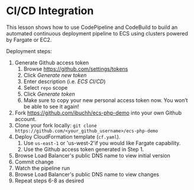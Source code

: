 # CI/CD Integration

This lesson shows how to use CodePipeline and CodeBuild to build an automated continuous deployment pipeline to ECS using clusters powered by Fargate or EC2.

Deployment steps:

1. Generate Github access token
    1. Browse https://github.com/settings/tokens
    1. Click *Generate new token*
    1. Enter description (i.e. _ECS CI/CD_)
    1. Select `repo` scope
    1. Click *Generate token*
    1. Make sure to copy your new personal access token now. You won’t be able to see it again!
1. Fork https://github.com/ibuchh/ecs-php-demo into your own Github account.
1. Clone your fork locally: `git clone https://github.com/<your_github_username>/ecs-php-demo`
1. Deploy CloudFormation template (`cf.yaml`).
    1. Use `us-east-1` or 'us-west-2'if you would like Fargate capability.
    1. Use the Github access token generated in Step 1.
1. Browse Load Balancer's public DNS name to view initial version
1. Commit change
1. Watch the pipeline run
1. Browse Load Balancer's public DNS name to view changes
1. Repeat steps 6-8 as desired
